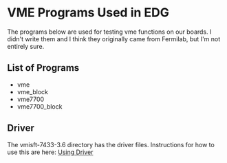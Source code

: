 # VME Programs Used in EDG

The programs below are used for testing vme functions on our boards.  I didn't write them and I think they originally came from Fermilab, but I'm not entirely sure.

## List of Programs

* vme
* vme_block
* vme7700
* vme7700_block

## Driver

The vmisft-7433-3.6 directory has the driver files.  Instructions for how to use this are here:  [Using Driver](http://edg.uchicago.edu/projects/vme7648/)
